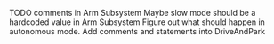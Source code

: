 TODO comments in Arm Subsystem
Maybe slow mode should be a hardcoded value in Arm Subsystem
Figure out what should happen in autonomous mode.  Add comments and statements into DriveAndPark
